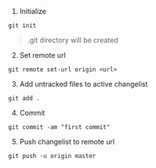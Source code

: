 1. Initialize

```
git init
```

> .git directory will be created

2. Set remote url
```
git remote set-url origin <url>
```

3. Add untracked files to active changelist
```
git add .
```

4. Commit
```
git commit -am "first commit"
```

5. Push changelist to remote url
```
git push -u origin master
```
